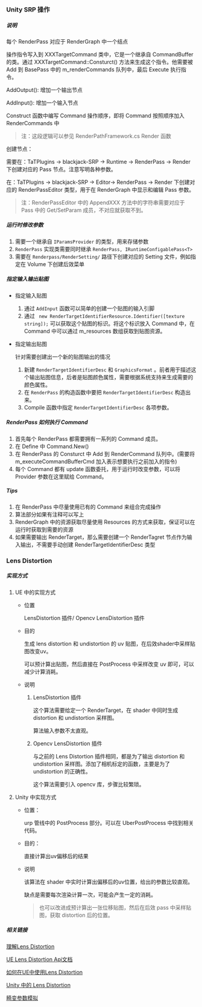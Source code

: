 ### Unity  SRP 操作

##### 说明

每个 RenderPass 对应于 RenderGraph 中一个结点

操作指令写入到 XXXTargetCommand 类中，它是一个继承自 CommandBuffer 的类。通过 XXXTargetCommand::Consturct() 方法来生成这个指令。他需要被 Add 到 BasePass 中的 m_renderCommands 队列中，最后 Execute 执行指令。

AddOutput(): 增加一个输出节点  

AddInput(): 增加一个输入节点

Construct  函数中编写 Command 操作顺序，即将 Command 按照顺序加入 RenderCommands 中

> 注：这段逻辑可以参见 RenderPathFramework.cs Render 函数

创建节点：

需要在：TaTPlugins -> blackjack-SRP -> Runtime -> RenderPass -> Render 下创建对应的 Pass 节点。注意写明各种参数。

在：TaTPlugins -> blackjack-SRP -> Editor-> RenderPass -> Render 下创建对应的 RenderPassEditor 类型，用于在 RenderGraph 中显示和编辑 Pass 参数。

> 注：RenderPassEditor  中的 AppendXXX 方法中的字符串需要对应于 Pass 中的 Get/SetParam 成员，不对应就获取不到。

##### 运行时修改参数

1. 需要一个继承自 `IParamsProvider` 的类型，用来存储参数
2. `RenderPass` 实现类需要同时继承 `RenderPass, IRuntimeConfigablePass<T>`
3. 需要在 `Renderpass/RenderSetting/` 路径下创建对应的 Setting 文件，例如指定在 Volume 下创建后效菜单

##### 指定输入输出贴图

- 指定输入贴图

  1. 通过 `AddInput` 函数可以简单的创建一个贴图的输入引脚
  2. 通过 ` new RenderTargetIdentifierResource.Identifier([texture string]);` 可以获取这个贴图的标识。将这个标识放入 Command 中，在 Command 中可以通过 m_resources 数组获取到贴图资源。

- 指定输出贴图

  针对需要创建出一个新的贴图输出的情况

  1. 新建 `RenderTargetIdentifierDesc` 和 `GraphicsFormat` 。前者用于描述这个输出贴图信息，后者是贴图颜色属性，需要根据系统支持来生成需要的颜色属性。
  2. 在 `RenderPass` 的构造函数中要把 `RenderTargetIdentifierDesc` 构造出来。
  3. Compile 函数中指定 `RenderTargetIdentifierDesc` 各项参数。

##### RenderPass 如何执行 Command

1. 首先每个 RenderPass 都需要拥有一系列的 Command 成员。
2. 在 Define 中 Command.New()
3. 在 RenderPass 的 Consturct 中 Add 到 RenderCommand 队列中。(需要将 m_executeCommandBufferCmd 加入表示想要执行之前加入的指令)
4. 每个 Command 都有 update 函数委托，用于运行时改变参数，可以将 Provider 参数在这里赋给 Command。

##### Tips

1. 在 RenderPass 中尽量使用已有的 Command 来组合完成操作
2. 算法部分如果有注释可以写上
3. RenderGraph 中的资源获取尽量使用 Resources 的方式来获取，保证可以在运行时获取到需要的资源
4. 如果需要输出 RenderTarget，那么需要创建一个 RenderTagret 节点作为输入输出，不需要手动创建 RenderTargetIdentifierDesc 类型

### Lens Distortion

##### 实现方式

1. UE 中的实现方式

   - 位置

     LensDistortion 插件/ Opencv LensDistortion 插件

   - 目的

     生成 lens distortion 和 undistortion 的 uv 贴图，在后效shader中采样贴图改变uv。

     可以预计算出贴图，然后直接在 PostProcess 中采样改变 uv 即可，可以减少计算消耗。

   - 说明

     1. LensDistortion 插件

        这个算法需要给定一个 RenderTarget，在 shader 中同时生成 distortion 和 undistortion 采样图。

        算法输入参数不太直观。

     2. Opencv LensDistortion 插件

        与之前的 Lens Distortion 插件相同，都是为了输出 distortion 和 undistortion 采样图。添加了相机标定的函数，主要是为了 undistortion 的正确性。

        这个算法需要引入 opencv 库，步骤比较繁琐。

2. Unity 中实现方式

   - 位置：

     urp 管线中的 PostProcess 部分。可以在 UberPostProcess 中找到相关代码。

   - 目的：

     直接计算出uv偏移后的结果

   - 说明

     该算法在 shader 中实时计算出偏移后的uv位置，给出的参数比较直观。

     缺点是需要每次渲染计算一次，可能会产生一定的消耗。

     > 也可以改进成预计算出一张位移贴图，然后在后效 pass 中采样贴图，获取 distortion 后的位置。

##### 相关链接

[理解Lens Distortion](https://shotkit.com/lens-distortion/)

[UE Lens Distortion Api文档](https://docs.unrealengine.com/4.27/en-US/BlueprintAPI/LensDistortion_1/)

[如何在UE中使用Lens Distortion](https://www.unrealengine.com/zh-CN/tech-blog/camera-calibration-distortion-simulation-and-correction-in-ue4?sessionInvalidated=true)

[Unity 中的 Lens Distortion](https://docs.unity3d.com/Packages/com.unity.render-pipelines.universal@7.1/manual/Post-Processing-Lens-Distortion.html)

[畸变参数模拟](https://kamino410.github.io/cv-snippets/camera_distortion_simulator/)



